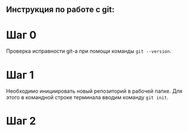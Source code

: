 ## **Инструкция по работе с git:**

# Шаг 0

Проверка исправности git-а при помощи команды `git --version`.

# Шаг 1

Необходимо инициировать новый репозиторий в рабочей папке. Для этого в командной строке терминала вводим команду `git init`.

# Шаг 2


